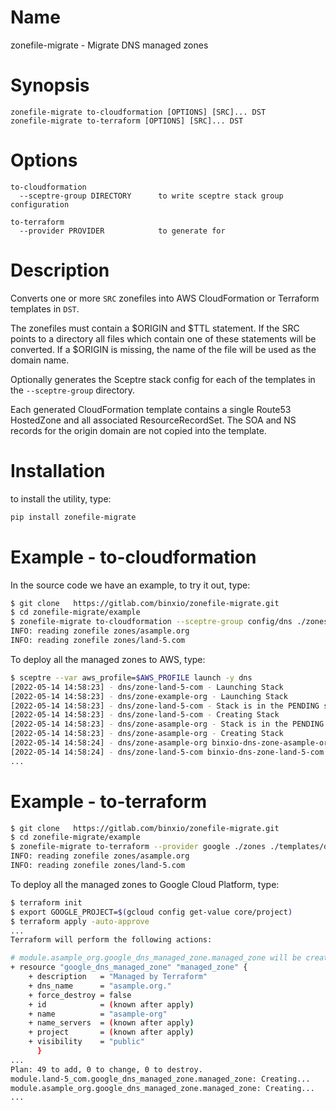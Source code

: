 # Name
zonefile-migrate - Migrate DNS managed zones

# Synopsis
```text
zonefile-migrate to-cloudformation [OPTIONS] [SRC]... DST
zonefile-migrate to-terraform [OPTIONS] [SRC]... DST
```
# Options
```
to-cloudformation
  --sceptre-group DIRECTORY      to write sceptre stack group configuration
  
to-terraform
  --provider PROVIDER            to generate for  
```

# Description
Converts one or more `SRC` zonefiles into AWS CloudFormation or Terraform templates in
`DST`. 

The zonefiles must contain a $ORIGIN and $TTL statement. If the SRC points
to a directory all files which contain one of these statements will be
converted. If a $ORIGIN is missing, the name of the file will be used as the
domain name.

Optionally generates the Sceptre stack config for each of the
templates in the `--sceptre-group` directory.

Each generated CloudFormation template contains a single Route53 HostedZone
and all associated ResourceRecordSet. The SOA and NS records for the origin
domain are not copied into the template.

# Installation
to install the utility, type:

```bash
pip install zonefile-migrate
```

# Example - to-cloudformation
In the source code we have an example, to try it out, type:

```bash
$ git clone   https://gitlab.com/binxio/zonefile-migrate.git
$ cd zonefile-migrate/example
$ zonefile-migrate to-cloudformation --sceptre-group config/dns ./zones ./templates/dns
INFO: reading zonefile zones/asample.org
INFO: reading zonefile zones/land-5.com

```
To deploy all the managed zones to AWS, type:

```bash
$ sceptre --var aws_profile=$AWS_PROFILE launch -y dns
[2022-05-14 14:58:23] - dns/zone-land-5-com - Launching Stack
[2022-05-14 14:58:23] - dns/zone-example-org - Launching Stack
[2022-05-14 14:58:23] - dns/zone-land-5-com - Stack is in the PENDING state
[2022-05-14 14:58:23] - dns/zone-land-5-com - Creating Stack
[2022-05-14 14:58:23] - dns/zone-asample-org - Stack is in the PENDING state
[2022-05-14 14:58:23] - dns/zone-asample-org - Creating Stack
[2022-05-14 14:58:24] - dns/zone-asample-org binxio-dns-zone-asample-org AWS::CloudFormation::Stack CREATE_IN_PROGRESS User Initiated
[2022-05-14 14:58:24] - dns/zone-land-5-com binxio-dns-zone-land-5-com AWS::CloudFormation::Stack CREATE_IN_PROGRESS User Initiated
...
```

# Example - to-terraform

```bash
$ git clone   https://gitlab.com/binxio/zonefile-migrate.git
$ cd zonefile-migrate/example
$ zonefile-migrate to-terraform --provider google ./zones ./templates/dns
INFO: reading zonefile zones/asample.org
INFO: reading zonefile zones/land-5.com
```

To deploy all the managed zones to Google Cloud Platform, type:

```bash
$ terraform init
$ export GOOGLE_PROJECT=$(gcloud config get-value core/project)
$ terraform apply -auto-approve
...
Terraform will perform the following actions:

# module.asample_org.google_dns_managed_zone.managed_zone will be created
+ resource "google_dns_managed_zone" "managed_zone" {
    + description   = "Managed by Terraform"
    + dns_name      = "asample.org."
    + force_destroy = false
    + id            = (known after apply)
    + name          = "asample-org"
    + name_servers  = (known after apply)
    + project       = (known after apply)
    + visibility    = "public"
      }
...
Plan: 49 to add, 0 to change, 0 to destroy.
module.land-5_com.google_dns_managed_zone.managed_zone: Creating...
module.asample_org.google_dns_managed_zone.managed_zone: Creating...
...
```
